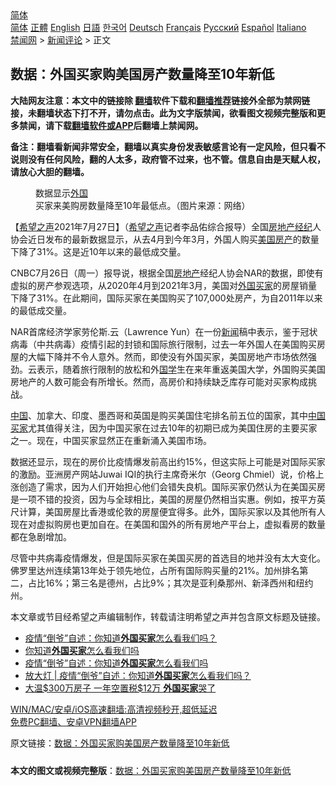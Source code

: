  <!-- 面包屑导航 --> <div class="breadcrumb"><!-- GTranslate: https://gtranslate.io/ -->  <div class="switcher notranslate">  <div class="selected">  <a href="#" onclick="return false;"> 简体</a>  </div>  <div class="option">  <a href="https://www.bannedbook.org" onclick="doGTranslate('zh-CN|zh-CN');jQuery('div.switcher div.selected a').html(jQuery(this).html());return false;" title="简体中文" class="nturl selected"> 简体</a>  <a href="https://www.bannedbook.org/zh-tw/" onclick="doGTranslate('zh-CN|zh-TW');jQuery('div.switcher div.selected a').html(jQuery(this).html());return false;" title="繁體中文" class="nturl"> 正體</a>  <a href="https://www.bannedbook.org/en/" onclick="doGTranslate('zh-CN|en');jQuery('div.switcher div.selected a').html(jQuery(this).html());return false;" title="English" class="nturl"> English</a>  <a href="https://www.bannedbook.org/ja/" onclick="doGTranslate('zh-CN|ja');jQuery('div.switcher div.selected a').html(jQuery(this).html());return false;" title="日本語" class="nturl"> 日語</a>  <a href="https://www.bannedbook.org/ko/" onclick="doGTranslate('zh-CN|ko');jQuery('div.switcher div.selected a').html(jQuery(this).html());return false;" title="한국어" class="nturl"> 한국어</a>  <a href="https://www.bannedbook.org/de/" onclick="doGTranslate('zh-CN|de');jQuery('div.switcher div.selected a').html(jQuery(this).html());return false;" title="Deutsch" class="nturl"> Deutsch</a>  <a href="https://www.bannedbook.org/fr/" onclick="doGTranslate('zh-CN|fr');jQuery('div.switcher div.selected a').html(jQuery(this).html());return false;" title="Français" class="nturl"> Français</a>  <a href="https://www.bannedbook.org/ru/" onclick="doGTranslate('zh-CN|ru');jQuery('div.switcher div.selected a').html(jQuery(this).html());return false;" title="Русский" class="nturl"> Русский</a>  <a href="https://www.bannedbook.org/es/" onclick="doGTranslate('zh-CN|es');jQuery('div.switcher div.selected a').html(jQuery(this).html());return false;" title="Español" class="nturl"> Español</a>  <a href="https://www.bannedbook.org/it/" onclick="doGTranslate('zh-CN|it');jQuery('div.switcher div.selected a').html(jQuery(this).html());return false;" title="Italiano" class="nturl"> Italiano</a>  </div>  </div>      <div class='breadcrumb-sub'><!-- Breadcrumb NavXT 6.3.0 --> <a href="https://www.bannedbook.org/" class="home">禁闻网</a> &gt; <a href="https://www.bannedbook.org/bnews/comments/" class="category">新闻评论</a> &gt; 正文</div></div><h2>数据：外国买家购美国房产数量降至10年新低</h2> <p class="notice"><b>大陆网友注意：本文中的链接除 <a href="https://github.com/bannedbook/fanqiang" >翻墙</a>软件下载和<a href="https://github.com/killgcd/justmysocks/blob/master/README.md">翻墙推荐</a>链接外全部为禁网链接，未翻墙状态下打不开，请勿点击。此为文字版禁闻，欲看图文视频完整版和更多禁闻，请下载<a href="https://github.com/bannedbook/fanqiang">翻墙软件或APP</a>后翻墙上禁闻网。</p><p>备注：翻墙看新闻非常安全，翻墙以真实身份发表敏感言论有一定风险，但只看不说则没有任何风险，翻的人太多，政府管不过来，也不管。信息自由是天赋人权，请放心大胆的翻墙。</b></p>  <div class="entry"> <figure><figcaption>数据显示<a href="https://www.bannedbook.org/bnews/tag/%e5%a4%96%e5%9b%bd/" class="st_tag internal_tag" rel="tag" title="标签 外国 下的日志">外国</a>买家来美购房数量降至10年最低点。（图片来源：网络）</figcaption></figure> <p>【<span class='wp_keywordlink_affiliate'><a href="https://www.soundofhope.org" title="希望之声" target="_blank">希望之声</a></span>2021年7月27日】（<a href="https://www.bannedbook.org/bnews/tag/%e5%b8%8c%e6%9c%9b%e4%b9%8b%e5%a3%b0/" class="st_tag internal_tag" rel="tag" title="标签 希望之声 下的日志">希望之声</a>记者李品佑综合报导）全国<a href="https://www.bannedbook.org/bnews/tag/%E6%88%BF%E5%9C%B0%E4%BA%A7%E7%BB%8F%E7%BA%AA/" class="st_tag internal_tag" rel="tag" title="标签 房地产经纪 下的日志">房地产经纪</a>人协会近日发布的最新数据显示，从去4月到今年3月，外国人购买<a href="https://www.bannedbook.org/bnews/tag/%e7%be%8e%e5%9b%bd/" class="st_tag internal_tag" rel="tag" title="标签 美国 下的日志">美国</a><a href="https://www.bannedbook.org/bnews/tag/%E6%88%BF%E4%BA%A7/" class="st_tag internal_tag" rel="tag" title="标签 房产 下的日志">房产</a>的数量下降了31%。这是近10年以来的最低成交量。</p> <p>CNBC7月26日（周一）报导说，根据全国<a href="https://www.bannedbook.org/bnews/tag/%e6%88%bf%e5%9c%b0%e4%ba%a7/" class="st_tag internal_tag" rel="tag" title="标签 房地产 下的日志">房地产</a>经纪人协会NAR的数据，即使有虚拟的房产参观选项，从2020年4月到2021年3月，美国对<a href="https://www.bannedbook.org/bnews/tag/%E5%A4%96%E5%9B%BD%E4%B9%B0%E5%AE%B6/" class="st_tag internal_tag" rel="tag" title="标签 外国买家 下的日志">外国买家</a>的房屋销量下降了31%。在此期间，国际买家在美国购买了107,000处房产，为自2011年以来的最低成交量。</p>  <p>NAR首席经济学家劳伦斯.云（Lawrence Yun）在一份<span class='wp_keywordlink_affiliate'><a href="https://www.bannedbook.org/" title="新闻">新闻</a></span>稿中表示，鉴于冠状病毒（中共病毒）疫情引起的封锁和国际旅行限制，过去一年外国人在美国购买房屋的大幅下降并不令人意外。然而，即使没有外国买家，美国房地产市场依然强劲。云表示，随着旅行限制的放松和外<span class='wp_keywordlink'><a href="https://www.bannedbook.org/forum24/" title="国学传统文化禁书" target="_blank">国学</a></span>生在来年重返美国大学，外国购买美国房地产的人数可能会有所增长。然而，高房价和持续缺乏库存可能对买家构成挑战。</p> <p><span class='wp_keywordlink_affiliate'><a href="https://www.bannedbook.org/" title="中国" target="_blank">中国</a></span>、加拿大、印度、墨西哥和英国是购买美国住宅排名前五位的国家，其中<a href="https://www.bannedbook.org/bnews/tag/%E4%B8%AD%E5%9B%BD%E4%B9%B0%E5%AE%B6/" class="st_tag internal_tag" rel="tag" title="标签 中国买家 下的日志">中国买家</a>尤其值得关注，因为中国买家在过去10年的初期已成为美国住房的主要买家之一。现在，中国买家显然正在重新涌入美国市场。</p>  <p>数据还显示，现在的房价比疫情爆发前高出约15%，但这实际上可能是对国际买家的激励。亚洲房产网站Juwai IQI的执行主席奇米尔（Georg Chmiel）说，价格上涨创造了需求，因为人们开始担心他们会错失良机。国际买家仍然认为在美国买房是一项不错的投资，因为与全球相比，美国的房屋仍然相当实惠。例如，按平方英尺计算，美国房屋比香港或伦敦的房屋便宜得多。此外，国际买家以及其他所有人现在对虚拟购房也更加自在。在美国和国外的所有房地产平台上，虚拟看房的数量都在急剧增加。</p> <p>尽管中共病毒疫情爆发，但是国际买家在美国买房的首选目的地并没有太大变化。佛罗里达州连续第13年处于领先地位，占所有国际购买量的21%。加州排名第二，占比16%；第三名是德州，占比9%；其次是亚利桑那州、新泽西州和纽约州。</p>  <p>本文章或节目经希望之声编辑制作，转载请注明希望之声并包含原文标题及链接。 </p> <ul class='op-related-articles' title='相关阅读'> <li><a href='https://www.bannedbook.org/bnews/comments/20200421/1369970.html' target='_blank'>疫情“倒爷”自述：你知道<b>外国买家</b>怎么看我们吗？</a></li> <li><a href='https://www.bannedbook.org/bnews/ssgc/20200419/1315555.html' target='_blank'>你知道<b>外国买家</b>怎么看我们吗</a></li> <li><a href='https://www.bannedbook.org/bnews/cnnews/20200419/1315415.html' target='_blank'>疫情“倒爷”自述：你知道<b>外国买家</b>怎么看我们吗</a></li> <li><a href='https://www.bannedbook.org/bnews/baitai/20200418/1315003.html' target='_blank'>放大灯 &#124; 疫情“倒爷”自述：你知道<b>外国买家</b>怎么看我们吗？</a></li> <li><a href='https://www.bannedbook.org/bnews/lifebaike/20191104/1217852.html' target='_blank'>大温$300万房子 一年空置税$12万 <b>外国买家</b>哭了</a></li> </ul> <p class="texttj"> <a href="https://github.com/bannedbook/fanqiang/wiki/V2ray%E6%9C%BA%E5%9C%BA" target="_blank">WIN/MAC/安卓/iOS高速翻墙:高清视频秒开,超低延迟</a><br/> <a href="https://github.com/bannedbook/fanqiang/wiki/%E7%A6%81%E9%97%BB%E7%BD%91%E5%AE%89%E5%8D%93%E7%BF%BB%E5%A2%99%E6%96%B0%E9%97%BBAPP" target="_blank">免费PC翻墙、安卓VPN翻墙APP</a></p> <p>原文链接：<a class="src_link"  href="https://www.soundofhope.org/post/529835" target="_blank">数据：外国买家购美国房产数量降至10年新低</a></p><a name='sharetosocial'></a>  <div style="margin-bottom:5px;padding-bottom:5px;clear:both"> <div id="archive-pix-1" class="banner-ads"> <!-- AuctionX Display platform tag START --> <div id="26318x728x90x621x_ADSLOT2" clicktrack="%%CLICK_URL_ESC%%"></div> <!-- AuctionX Display platform tag END --> </div> <div id="archive-pix-2" class="banner-ads"> <!-- AuctionX Display platform tag START --> <div id="26315x300x250x621x_ADSLOT2" clicktrack="%%CLICK_URL_ESC%%"></div> <!-- AuctionX Display platform tag END --> </div> </div>  <div id="archive-pix-1" class="banner-ads"> <!-- AuctionX Display platform tag START --> <div id="26318x728x90x621x_ADSLOT3" clicktrack="%%CLICK_URL_ESC%%"></div> <!-- AuctionX Display platform tag END --> </div> <div><b>本文的图文或视频完整版</b>：<a href='https://www.bannedbook.org/bnews/comments/20210728/1595481.html'>数据：外国买家购美国房产数量降至10年新低</a></div>  </div><!--END ENTRY--> 